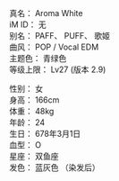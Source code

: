 真名： Aroma White  
iM ID： 无  
别名： PAFF、 PUFF、 歌姬  
曲风： POP / Vocal EDM  
主题色： 青绿色  
等级上限： Lv27 (版本 2.9)  

性别： 女  
身高： 166cm  
体重： 48kg  
年龄： 24  
生日： 678年3月1日  
血型： O  
星座： 双鱼座  
发色： 蓝灰色 （染发后）  